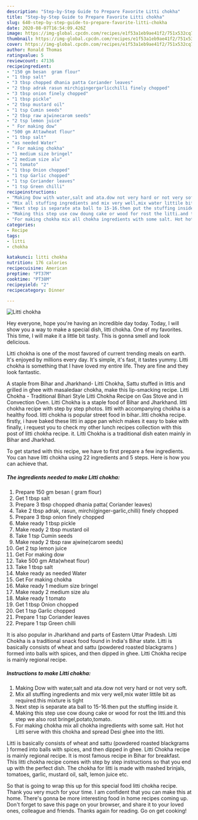 ```yaml
---
description: "Step-by-Step Guide to Prepare Favorite Litti chokha"
title: "Step-by-Step Guide to Prepare Favorite Litti chokha"
slug: 640-step-by-step-guide-to-prepare-favorite-litti-chokha
date: 2020-08-07T16:54:09.426Z
image: https://img-global.cpcdn.com/recipes/e1f53a1eb9ae41f2/751x532cq70/litti-chokha-recipe-main-photo.jpg
thumbnail: https://img-global.cpcdn.com/recipes/e1f53a1eb9ae41f2/751x532cq70/litti-chokha-recipe-main-photo.jpg
cover: https://img-global.cpcdn.com/recipes/e1f53a1eb9ae41f2/751x532cq70/litti-chokha-recipe-main-photo.jpg
author: Ronald Thomas
ratingvalue: 5
reviewcount: 47136
recipeingredient:
- "150 gm besan  gram flour"
- "1 tbsp salt"
- "3 tbsp chopped dhania patta Coriander leaves"
- "2 tbsp adrak rasun mirchigingergarlicchilli finely chopped"
- "3 tbsp onion finely chopped"
- "1 tbsp pickle"
- "2 tbsp mustard oil"
- "1 tsp Cumin seeds"
- "2 tbsp raw ajwinecarom seeds"
- "2 tsp lemon juice"
- " For making dow"
- "500 gm Attawheat flour"
- "1 tbsp salt"
- "as needed Water"
- " For making chokha"
- "1 medium size bringel"
- "2 medium size alu"
- "1 tomato"
- "1 tbsp Onion chopped"
- "1 tsp Garlic chopped"
- "1 tsp Coriander leaves"
- "1 tsp Green chilli"
recipeinstructions:
- "Making Dow with water,salt and ata.dow not very hard or not very soft."
- "Mix all stuffing ingredients and mix very well,mix water littile bit as required.this mixture is tight"
- "Next step is separate ata ball to 15-16.then put the stuffing inside it."
- "Making this step use cow doung cake or wood for rost the litti.and this step we also rost bringel,potato,tomato."
- "For making chokha mix all chokha ingredients with some salt. Hot hot Litti serve with this chokha and spread Desi ghee into the litti."
categories:
- Recipe
tags:
- litti
- chokha

katakunci: litti chokha 
nutrition: 176 calories
recipecuisine: American
preptime: "PT37M"
cooktime: "PT38M"
recipeyield: "2"
recipecategory: Dinner

---
```



![Litti chokha](https://img-global.cpcdn.com/recipes/e1f53a1eb9ae41f2/751x532cq70/litti-chokha-recipe-main-photo.jpg)

Hey everyone, hope you're having an incredible day today. Today, I will show you a way to make a special dish, litti chokha. One of my favorites. This time, I will make it a little bit tasty. This is gonna smell and look delicious.

Litti chokha is one of the most favored of current trending meals on earth. It's enjoyed by millions every day. It's simple, it's fast, it tastes yummy. Litti chokha is something that I have loved my entire life. They are fine and they look fantastic.

A staple from Bihar and Jharkhand- Litti Chokha, Sattu stuffed in littis and grilled in ghee with masaledaar chokha, make this lip-smacking recipe. Litti Chokha - Traditional Bihari Style Litti Chokha Recipe on Gas Stove and in Convection Oven. Litti Chokha is a staple food of Bihar and Jharkhand. litti chokha recipe with step by step photos. litti with accompanying chokha is a healthy food. litti chokha is popular street food in bihar..litti chokha recipe. firstly, i have baked these litti in appe pan which makes it easy to bake with finally, i request you to check my other lunch recipes collection with this post of litti chokha recipe. it. Litti Chokha is a traditional dish eaten mainly in Bihar and Jharkhad.


To get started with this recipe, we have to first prepare a few ingredients. You can have litti chokha using 22 ingredients and 5 steps. Here is how you can achieve that.

<!--inarticleads1-->

##### The ingredients needed to make Litti chokha:

1. Prepare 150 gm besan ( gram flour)
1. Get 1 tbsp salt
1. Prepare 3 tbsp chopped dhania patta( Coriander leaves)
1. Take 2 tbsp adrak, rasun, mirchi(ginger-garlic,chilli) finely chopped
1. Prepare 3 tbsp onion finely chopped
1. Make ready 1 tbsp pickle
1. Make ready 2 tbsp mustard oil
1. Take 1 tsp Cumin seeds
1. Make ready 2 tbsp raw ajwine(carom seeds)
1. Get 2 tsp lemon juice
1. Get  For making dow
1. Take 500 gm Atta(wheat flour)
1. Take 1 tbsp salt
1. Make ready as needed Water
1. Get  For making chokha
1. Make ready 1 medium size bringel
1. Make ready 2 medium size alu
1. Make ready 1 tomato
1. Get 1 tbsp Onion chopped
1. Get 1 tsp Garlic chopped
1. Prepare 1 tsp Coriander leaves
1. Prepare 1 tsp Green chilli


It is also popular in Jharkhand and parts of Eastern Uttar Pradesh. Litti Chokha is a traditional snack food found in India&#39;s Bihar state. Litti is basically consists of wheat and sattu (powdered roasted blackgrams ) formed into balls with spices, and then dipped in ghee. Litti Chokha recipe is mainly regional recipe. 

<!--inarticleads2-->

##### Instructions to make Litti chokha:

1. Making Dow with water,salt and ata.dow not very hard or not very soft.
1. Mix all stuffing ingredients and mix very well,mix water littile bit as required.this mixture is tight
1. Next step is separate ata ball to 15-16.then put the stuffing inside it.
1. Making this step use cow doung cake or wood for rost the litti.and this step we also rost bringel,potato,tomato.
1. For making chokha mix all chokha ingredients with some salt. Hot hot Litti serve with this chokha and spread Desi ghee into the litti.


Litti is basically consists of wheat and sattu (powdered roasted blackgrams ) formed into balls with spices, and then dipped in ghee. Litti Chokha recipe is mainly regional recipe. It is most famous recipe in Bihar for breakfast. This litti chokha recipe comes with step by step instructions so that you end up with the perfect dish. The chokha for litti is made with mashed brinjals, tomatoes, garlic, mustard oil, salt, lemon juice etc. 

So that is going to wrap this up for this special food litti chokha recipe. Thank you very much for your time. I am confident that you can make this at home. There's gonna be more interesting food in home recipes coming up. Don't forget to save this page on your browser, and share it to your loved ones, colleague and friends. Thanks again for reading. Go on get cooking!
